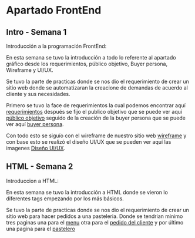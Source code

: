 # Apartado FrontEnd

## Intro - Semana 1
Introducción a la programación FrontEnd:  

En esta semana se tuvo la introducción a todo lo referente al apartado gráfico desde los requerimientos, público objetivo, Buyer persona, Wireframe y UI/UX.  

Se tuvo la parte de practicas donde se nos dio el requerimiento de crear un sitio web donde se automatizaran la creacione de demandas de acuerdo al cliente y sus necesidades.  

Primero se tuvo la face de requerimientos la cual podemos encontrar aquí [requerimientos](https://github.com/joslo2345/launchx/blob/main/frontend/intro/requerimientos.ipynb) después se fijo el publico objetivo que se puede ver aquí [público objetivo](https://github.com/joslo2345/launchx/blob/main/frontend/intro/publico%20objetivo.ipynb) seguido de la creación de la buyer persona que se puede ver aquí [buyer persona](https://github.com/joslo2345/launchx/blob/main/frontend/intro/buyer%20persona.ipynb).  

Con todo esto se siguío con el wireframe de nuestro sitio web [wireframe](https://github.com/joslo2345/launchx/blob/main/frontend/intro/wireframe.jpg) y con base esto se realizó el diseño UI/UX que se pueden ver aquí las imagenes [Diseño UI/UX](https://github.com/joslo2345/launchx/tree/main/frontend/intro/UI-UX).

## HTML - Semana 2
Introduccion a HTML:

En esta semana se tuvo la introducción a HTML donde se vieron lo diferentes tags empezando por los más básicos.

Se tuvo la parte de practicas donde se nos dio el requerimiento de crear un sitio web para hacer pedidos a una pasteleria.
Donde se tendrian minimo tres paginas una para el [menu](https://github.com/joslo2345/launchx/blob/main/frontend/HTML/menu_cliente.html) otra para el [pedido del cliente](https://github.com/joslo2345/launchx/blob/main/frontend/HTML/pedido_cliente.html) y por último una pagina para el [pastelero](https://github.com/joslo2345/launchx/blob/main/frontend/HTML/menu_pastelero.html)
